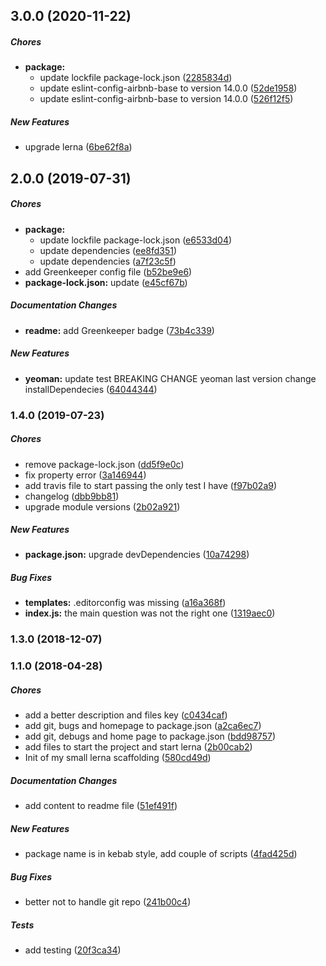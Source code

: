 ## 3.0.0 (2020-11-22)

##### Chores

* **package:**
  *  update lockfile package-lock.json ([2285834d](https://github.com/Paker30/generator-lerna/commit/2285834d18ff53b057e7a3780a3e326ff0d58413))
  *  update eslint-config-airbnb-base to version 14.0.0 ([52de1958](https://github.com/Paker30/generator-lerna/commit/52de19589f2ef1c0e209f437d9a9dbf0a171d2e5))
  *  update eslint-config-airbnb-base to version 14.0.0 ([526f12f5](https://github.com/Paker30/generator-lerna/commit/526f12f5b2d23d709c13e43c2cedb3ca751ccc1b))

##### New Features

*  upgrade lerna ([6be62f8a](https://github.com/Paker30/generator-lerna/commit/6be62f8a7ef8e1d19344c2855191b4bc8de0e82d))

## 2.0.0 (2019-07-31)

##### Chores

* **package:**
  *  update lockfile package-lock.json ([e6533d04](https://github.com/Paker30/generator-lerna/commit/e6533d042b4fca6561e7bd9923c8cbc9549022f5))
  *  update dependencies ([ee8fd351](https://github.com/Paker30/generator-lerna/commit/ee8fd351b452a885aaf48fb8333ddc6d69cb74b3))
  *  update dependencies ([a7f23c5f](https://github.com/Paker30/generator-lerna/commit/a7f23c5f40df759054e5624db72c914a0fca7992))
*  add Greenkeeper config file ([b52be9e6](https://github.com/Paker30/generator-lerna/commit/b52be9e6cc56a9aa169c01484a1bd4d873d9ed5a))
* **package-lock.json:**  update ([e45cf67b](https://github.com/Paker30/generator-lerna/commit/e45cf67b05e60bb8eec69238243adc50aeabac6c))

##### Documentation Changes

* **readme:**  add Greenkeeper badge ([73b4c339](https://github.com/Paker30/generator-lerna/commit/73b4c33964ce649734f19e2d529e3185302e8dcd))

##### New Features

* **yeoman:**  update test BREAKING CHANGE yeoman last version change installDependecies ([64044344](https://github.com/Paker30/generator-lerna/commit/640443444ca34c44d48d85b9a91f8d599f9e413e))

### 1.4.0 (2019-07-23)

##### Chores

*  remove package-lock.json ([dd5f9e0c](https://github.com/Paker30/generator-lerna/commit/dd5f9e0cb1031bea7865dade0d5941b2ee3a0b58))
*  fix property error ([3a146944](https://github.com/Paker30/generator-lerna/commit/3a1469445781680596c45ee4631877f177234671))
*  add travis file to start passing the only test I have ([f97b02a9](https://github.com/Paker30/generator-lerna/commit/f97b02a959d58849de663e44974086a9fa6d464b))
*  changelog ([dbb9bb81](https://github.com/Paker30/generator-lerna/commit/dbb9bb813a94818cf8b7ec16f67035c13ed0aaf2))
*  upgrade module versions ([2b02a921](https://github.com/Paker30/generator-lerna/commit/2b02a921d74654d18b18cef6d9227af3a1e7b365))

##### New Features

* **package.json:**  upgrade devDependencies ([10a74298](https://github.com/Paker30/generator-lerna/commit/10a7429803a8c80b9b0b805c2b469b086b84b71c))

##### Bug Fixes

* **templates:**  .editorconfig was missing ([a16a368f](https://github.com/Paker30/generator-lerna/commit/a16a368f1a0bfe0b45aafa08c400b59e024cf3de))
* **index.js:**  the main question was not the right one ([1319aec0](https://github.com/Paker30/generator-lerna/commit/1319aec0fd34748bf6c3961a4126d1662b305ad4))

### 1.3.0 (2018-12-07)

### 1.1.0 (2018-04-28)

##### Chores

*  add a better description and files key ([c0434caf](https://github.com/Paker30/generator-lerna/commit/c0434cafd1996487d4ae26801ff003551771bc3a))
*  add git, bugs and homepage to package.json ([a2ca6ec7](https://github.com/Paker30/generator-lerna/commit/a2ca6ec74ba4a586ea5b02f62584f9623ab38011))
*  add git, debugs and home page to package.json ([bdd98757](https://github.com/Paker30/generator-lerna/commit/bdd9875783448332d58cbce4892d8fa0e25ad0d7))
*  add files to start the project and start lerna ([2b00cab2](https://github.com/Paker30/generator-lerna/commit/2b00cab2d2942b54a266eb5c4e19a8ce6ef6134d))
*  Init of my small lerna scaffolding ([580cd49d](https://github.com/Paker30/generator-lerna/commit/580cd49d40b245964f97e9ddf63ee1e842560e6a))

##### Documentation Changes

*  add content to readme file ([51ef491f](https://github.com/Paker30/generator-lerna/commit/51ef491f84656a13431c20c6040a60f6fde38a55))

##### New Features

*  package name is in kebab style, add couple of scripts ([4fad425d](https://github.com/Paker30/generator-lerna/commit/4fad425db9e25fd1eb9dec7da68082d58fb49337))

##### Bug Fixes

*  better not to handle git repo ([241b00c4](https://github.com/Paker30/generator-lerna/commit/241b00c4533df319bc5b4e02f5bc3253188ad650))

##### Tests

*  add testing ([20f3ca34](https://github.com/Paker30/generator-lerna/commit/20f3ca3411c0261d77468c91731067238f7381c9))

